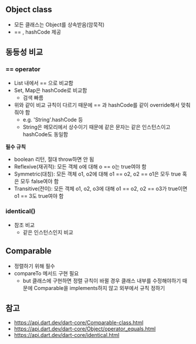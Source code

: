 ## Object class
- 모든 클래스는 Object를 상속받음(암묵적)
- == , hashCode 제공

## 동등성 비교
### == operator
- List 내에서 == 으로 비교함
- Set, Map은 hashCode로 비교함
	- 검색 빠름
- 위와 같이 비교 규칙이 다르기 때문에 == 과 hashCode를 같이 override해서 맞춰줘야 함
	- e.g. 'String'.hashCode 등
	- String은 메모리에서 상수이기 때문에 같은 문자는 같은 인스턴스이고 hashCode도 동일함

**필수 규칙**
- boolean 리턴, 절대 throw하면 안 됨
- Reflexive(재귀적): 모든 객체 o에 대해 o == o는 true여야 함
- Symmetric(대칭): 모든 객체 o1, o2에 대해 o1 == o2, o2 == o1은 모두 true 혹은 모두 false여야 함
- Transitive(전이): 모든 객체 o1, o2, o3에 대해 o1 == o2, o2 == o3가 true이면 o1 == 3도 true여야 함

### identical()
- 참조 비교
	- 같은 인스턴스인지 비교

## Comparable
- 정렬하기 위해 필수
- compareTo 메서드 구현 필요
	- but 클래스에 구현하면 정렬 규칙이 바뀔 경우 클래스 내부를 수정해야하기 때문에 Comparable을 implements하지 않고 외부에서 규칙 정하기


## 참고
- https://api.dart.dev/dart-core/Comparable-class.html
- https://api.dart.dev/dart-core/Object/operator_equals.html
- https://api.dart.dev/dart-core/identical.html